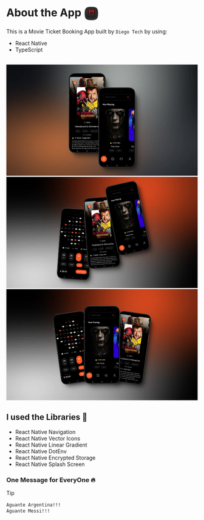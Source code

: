 # About the App <img src="./src/assets/images/readme/movie-logo-readme.png" width="40px" height="40px" align="center" alt="SaaS Landing Page Logo | Diego Tech" />

This is a Movie Ticket Booking App built by `Diego Tech` by using:

- React Native
- TypeScript

<br />

<img src="./src/assets/images/readme/movie1.webp" width="600px" height="293px" alt="Movie Ticket App | Diego Tech | Image 1" />
<img src="./src/assets/images/readme/movie2.webp" width="600px" height="293px" alt="Movie Ticket App | Diego Tech | Image 2" />
<img src="./src/assets/images/readme/movie3.webp" width="600px" height="293px" alt="Movie Ticket App | Diego Tech | Image 3" />

<br />

## I used the Libraries 🚀

- React Native Navigation
- React Native Vector Icons
- React Native Linear Gradient
- React Native DotEnv
- React Native Encrypted Storage
- React Native Splash Screen

### One Message for EveryOne 🔥

> [!TIP]
> ```shell
> Aguante Argentina!!!
> Aguante Messi!!!
> ```